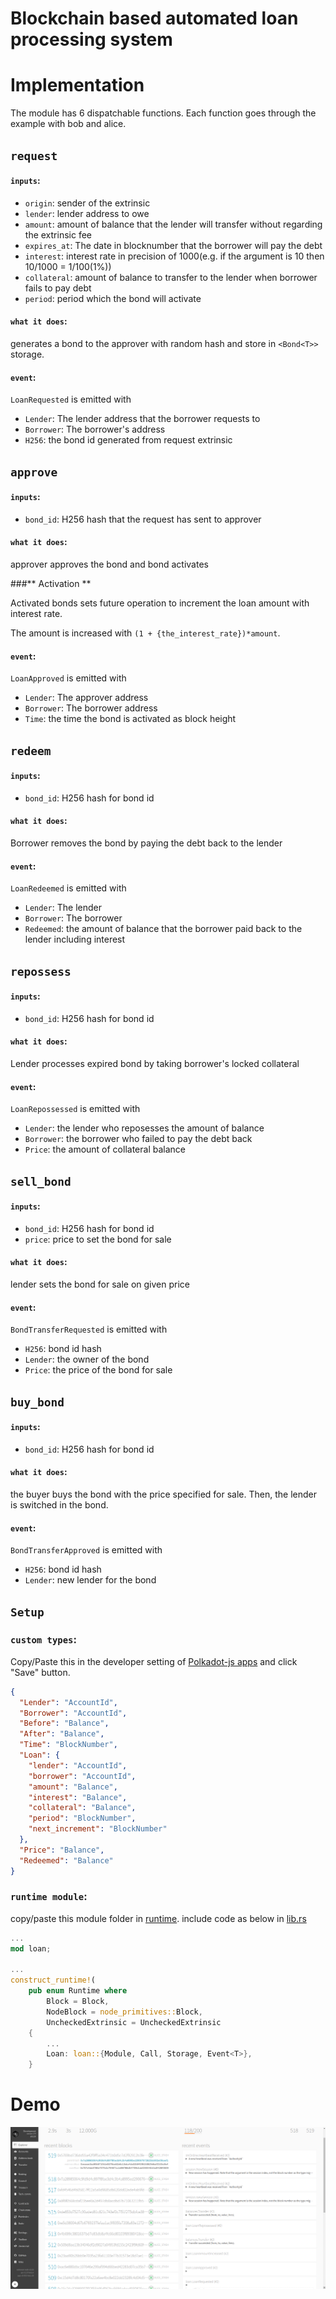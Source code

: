 
# Blockchain based automated loan processing system

# Implementation

The module has 6 dispatchable functions. Each function goes through the example with bob and alice.

## `request`

#### `inputs`:

- `origin`: sender of the extrinsic
- `lender`: lender address to owe
- `amount`: amount of balance that the lender will transfer without regarding the extrinsic fee
- `expires_at`: The date in blocknumber that the borrower will pay the debt
- `interest`: interest rate in precision of 1000(e.g. if the argument is 10 then 10/1000 = 1/100(1%))
- `collateral`: amount of balance to transfer to the lender when borrower fails to pay debt
- `period`: period which the bond will activate

#### `what it does`:
generates a bond to the approver with random hash and store in `<Bond<T>>` storage.

#### `event`:
`LoanRequested` is emitted with

- `Lender`: The lender address that the borrower requests to
- `Borrower`: The borrower's address
- `H256`: the bond id generated from request extrinsic

## `approve`

#### `inputs`:

- `bond_id`: H256 hash that the request has sent to approver

#### `what it does`:
approver approves the bond and bond activates

###** Activation ** 

Activated bonds sets future operation to increment the loan amount with interest rate.

The amount is increased with `(1 + {the_interest_rate})*amount`.

#### `event`:
`LoanApproved` is emitted with

- `Lender`: The approver address
- `Borrower`: The borrower address
- `Time`: the time the bond is activated as block height


## `redeem`

#### `inputs`:
- `bond_id`: H256 hash for bond id

#### `what it does`: 
Borrower removes the bond by paying the debt back to the lender

#### `event`:
`LoanRedeemed` is emitted with

- `Lender`: The lender
- `Borrower`: The borrower
- `Redeemed`: the amount of balance that the borrower paid back to the lender including interest

## `repossess`

#### `inputs`:
- `bond_id`: H256 hash for bond id

#### `what it does`:
Lender processes expired bond by taking borrower's locked collateral

#### `event`:
`LoanRepossessed` is emitted with

- `Lender`: the lender who reposesses the amount of balance
- `Borrower`: the borrower who failed to pay the debt back
- `Price`: the amount of collateral balance

## `sell_bond`

#### `inputs`:
- `bond_id`: H256 hash for bond id
- `price`: price to set the bond for sale

#### `what it does`:
lender sets the bond for sale on given price

#### `event`:
`BondTransferRequested` is emitted with

- `H256`: bond id hash
- `Lender`: the owner of the bond 
- `Price`: the price of the bond for sale

## `buy_bond`

#### `inputs`:
- `bond_id`: H256 hash for bond id

#### `what it does`:
the buyer buys the bond with the price specified for sale.
Then, the lender is switched in the bond.

#### `event`:
`BondTransferApproved` is emitted with

- `H256`: bond id hash
- `Lender`: new lender for the bond

## `Setup`

### `custom types`:

Copy/Paste this in the developer setting of [Polkadot-js apps](https://polkadot.js.org/apps/#/settings/developer) and click "Save" button.

```json
{
  "Lender": "AccountId",
  "Borrower": "AccountId",
  "Before": "Balance",
  "After": "Balance",
  "Time": "BlockNumber",
  "Loan": {
    "lender": "AccountId",
    "borrower": "AccountId",
    "amount": "Balance",
    "interest": "Balance",
    "collateral": "Balance",
    "period": "BlockNumber",
    "next_increment": "BlockNumber"
  },
  "Price": "Balance",
  "Redeemed": "Balance"
}
```

### `runtime module`:

copy/paste this module folder in [runtime](../../runtime/).
include code as below in [lib.rs](../lib.rs)

```rust
...
mod loan;

...
construct_runtime!(
	pub enum Runtime where
		Block = Block,
		NodeBlock = node_primitives::Block,
		UncheckedExtrinsic = UncheckedExtrinsic
	{
        ...
        Loan: loan::{Module, Call, Storage, Event<T>},
    }
```

# Demo

![](./demo.png)